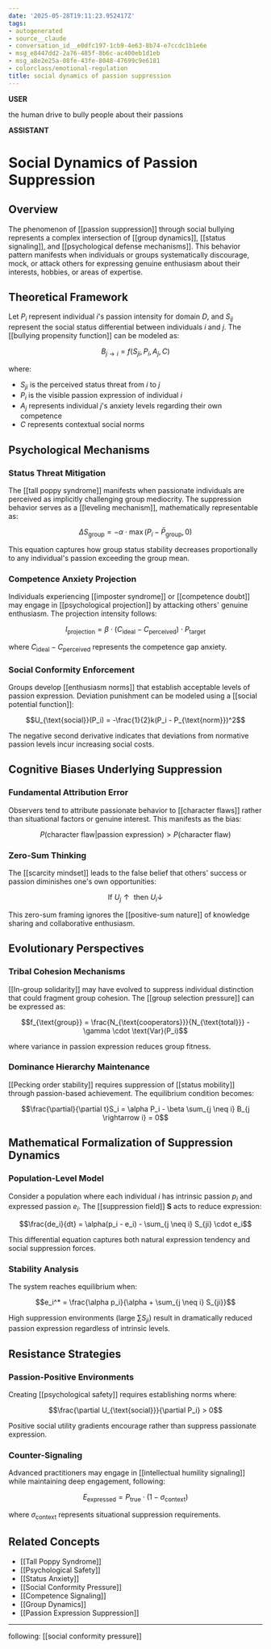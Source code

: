 ```yaml
---
date: '2025-05-28T19:11:23.952417Z'
tags:
- autogenerated
- source__claude
- conversation_id__e0dfc197-1cb9-4e63-8b74-e7ccdc1b1e6e
- msg_e8447dd2-2a76-485f-8b6c-ac400eb1d1eb
- msg_a8e2e25a-08fe-43fe-8048-47699c9e6181
- colorclass/emotional-regulation
title: social dynamics of passion suppression
---
```


**USER**

the human drive to bully people about their passions


**ASSISTANT**

# Social Dynamics of Passion Suppression

## Overview

The phenomenon of [[passion suppression]] through social bullying represents a complex intersection of [[group dynamics]], [[status signaling]], and [[psychological defense mechanisms]]. This behavior pattern manifests when individuals or groups systematically discourage, mock, or attack others for expressing genuine enthusiasm about their interests, hobbies, or areas of expertise.

## Theoretical Framework

Let $P_i$ represent individual $i$'s passion intensity for domain $D$, and $S_{ij}$ represent the social status differential between individuals $i$ and $j$. The [[bullying propensity function]] can be modeled as:

$$B_{j \rightarrow i} = f(S_{ji}, P_i, A_j, C)$$

where:
- $S_{ji}$ is the perceived status threat from $i$ to $j$
- $P_i$ is the visible passion expression of individual $i$
- $A_j$ represents individual $j$'s anxiety levels regarding their own competence
- $C$ represents contextual social norms

## Psychological Mechanisms

### Status Threat Mitigation

The [[tall poppy syndrome]] manifests when passionate individuals are perceived as implicitly challenging group mediocrity. The suppression behavior serves as a [[leveling mechanism]], mathematically representable as:

$$\Delta S_{\text{group}} = -\alpha \cdot \max(P_i - \bar{P}_{\text{group}}, 0)$$

This equation captures how group status stability decreases proportionally to any individual's passion exceeding the group mean.

### Competence Anxiety Projection

Individuals experiencing [[imposter syndrome]] or [[competence doubt]] may engage in [[psychological projection]] by attacking others' genuine enthusiasm. The projection intensity follows:

$$I_{\text{projection}} = \beta \cdot (C_{\text{ideal}} - C_{\text{perceived}}) \cdot P_{\text{target}}$$

where $C_{\text{ideal}} - C_{\text{perceived}}$ represents the competence gap anxiety.

### Social Conformity Enforcement

Groups develop [[enthusiasm norms]] that establish acceptable levels of passion expression. Deviation punishment can be modeled using a [[social potential function]]:

$$U_{\text{social}}(P_i) = -\frac{1}{2}k(P_i - P_{\text{norm}})^2$$

The negative second derivative indicates that deviations from normative passion levels incur increasing social costs.

## Cognitive Biases Underlying Suppression

### Fundamental Attribution Error

Observers tend to attribute passionate behavior to [[character flaws]] rather than situational factors or genuine interest. This manifests as the bias:

$$P(\text{character flaw}|\text{passion expression}) > P(\text{character flaw})$$

### Zero-Sum Thinking

The [[scarcity mindset]] leads to the false belief that others' success or passion diminishes one's own opportunities:

$$\text{If } U_j \uparrow \text{ then } U_i \downarrow$$

This zero-sum framing ignores the [[positive-sum nature]] of knowledge sharing and collaborative enthusiasm.

## Evolutionary Perspectives

### Tribal Cohesion Mechanisms

[[In-group solidarity]] may have evolved to suppress individual distinction that could fragment group cohesion. The [[group selection pressure]] can be expressed as:

$$f_{\text{group}} = \frac{N_{\text{cooperators}}}{N_{\text{total}}} - \gamma \cdot \text{Var}(P_i)$$

where variance in passion expression reduces group fitness.

### Dominance Hierarchy Maintenance

[[Pecking order stability]] requires suppression of [[status mobility]] through passion-based achievement. The equilibrium condition becomes:

$$\frac{\partial}{\partial t}S_i = \alpha P_i - \beta \sum_{j \neq i} B_{j \rightarrow i} = 0$$

## Mathematical Formalization of Suppression Dynamics

### Population-Level Model

Consider a population where each individual $i$ has intrinsic passion $p_i$ and expressed passion $e_i$. The [[suppression field]] $\mathbf{S}$ acts to reduce expression:

$$\frac{de_i}{dt} = \alpha(p_i - e_i) - \sum_{j \neq i} S_{ji} \cdot e_i$$

This differential equation captures both natural expression tendency and social suppression forces.

### Stability Analysis

The system reaches equilibrium when:

$$e_i^* = \frac{\alpha p_i}{\alpha + \sum_{j \neq i} S_{ji}}$$

High suppression environments (large $\sum S_{ji}$) result in dramatically reduced passion expression regardless of intrinsic levels.

## Resistance Strategies

### Passion-Positive Environments

Creating [[psychological safety]] requires establishing norms where:

$$\frac{\partial U_{\text{social}}}{\partial P_i} > 0$$

Positive social utility gradients encourage rather than suppress passionate expression.

### Counter-Signaling

Advanced practitioners may engage in [[intellectual humility signaling]] while maintaining deep engagement, following:

$$E_{\text{expressed}} = P_{\text{true}} \cdot (1 - \sigma_{\text{context}})$$

where $\sigma_{\text{context}}$ represents situational suppression requirements.

## Related Concepts

- [[Tall Poppy Syndrome]]
- [[Psychological Safety]]
- [[Status Anxiety]]
- [[Social Conformity Pressure]]
- [[Competence Signaling]]
- [[Group Dynamics]]
- [[Passion Expression Suppression]]


---


following: [[social conformity pressure]]